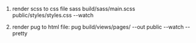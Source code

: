 1. render scss to css file
sass build/sass/main.scss public/styles/styles.css --watch


2. render pug to html file:
pug build/views/pages/ --out public --watch --pretty
